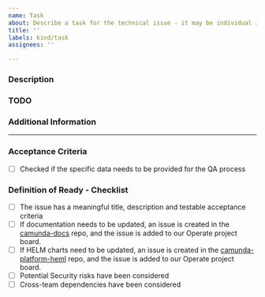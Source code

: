 ```yaml
---
name: Task
about: Describe a task for the technical issue - it may be individual issue or be connected to epic.
title: ''
labels: kind/task
assignees: ''

---
```

<!-- This type is for the technical issues - it may be individual issue or be connected to epic.-->
### Description
<!-- Please, describe the task to be worked at -->

### TODO
<!-- [Optional] add the TODOs in here -->

### Additional Information
<!-- [Optional] add the TODOs in here
e.g. where the task is coming from (Stackdriver errors, Slack question etc.)
Dependency, affected components, priority -->

---------------------------------------------------------------------------------------------
<!-- As the creator of the issue, you don't have to fill anything below this line, but the assignee will take care of this as part of Backlog grooming. -->

### Acceptance Criteria
<!-- [Mandatory field] The assignee will fill the Acceptance Criteria. -->
- [ ] Checked if the specific data needs to be provided for the QA process

### Definition of Ready - Checklist
<!-- the assignee will check the DOR. -->
- [ ] The issue has a meaningful title, description and testable acceptance criteria
- [ ] If documentation needs to be updated, an issue is created in the [camunda-docs](https://github.com/camunda/camunda-docs) repo, and the issue is added to our Operate project board.
- [ ] If HELM charts need to be updated, an issue is created in the [camunda-platform-heml](https://github.com/camunda/camunda-platform-helm) repo, and the issue is added to our Operate project board.
- [ ] Potential Security risks have been considered
- [ ] Cross-team dependencies have been considered
